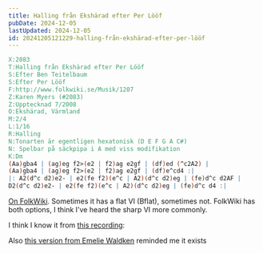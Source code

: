 ```yaml
---
title: Halling från Ekshärad efter Per Lööf
pubDate: 2024-12-05
lastUpdated: 2024-12-05
id: 20241205121229-halling-från-ekshärad-efter-per-lööf
---
```


```abc
X:2083
T:Halling från Ekshärad efter Per Lööf
S:Efter Ben Teitelbaum
S:Efter Per Lööf
F:http://www.folkwiki.se/Musik/1207
Z:Karen Myers (#2083)
Z:Upptecknad 7/2008
O:Ekshärad, Värmland
M:2/4
L:1/16
R:Halling
N:Tonarten är egentligen hexatonisk (D E F G A C#)
N: Spelbar på säckpipa i A med viss modifikation
K:Dm
(Aa)gba4 | (ag)eg f2>(e2 | f2)ag e2gf | (df)ed (^c2A2) |
(Aa)gba4 | (ag)eg f2>(e2 | f2)ag e2gf | (df)e^cd4 :|
|: A2(d^c d2)e2- | e2(fe f2)(e^c | A2)(d^c d2)eg | (fe)d^c d2AF |
D2(d^c d2)e2- | e2(fe f2)(e^c | A2)(d^c d2)eg | (fe)d^c d4 :|
```

<div id="tune"></div>

<script>
ABCJS.renderAbc(
	"tune",
`X:2083
T:Halling från Ekshärad efter Per Lööf
S:Efter Per Lööf
Z:Karen Myers (#2083)
O:Ekshärad, Värmland
M:2/4
L:1/16
R:Halling
K:Dm
(Aa)gba4 | (ag)eg f2>(e2 | f2)ag e2gf | (df)ed (^c2A2) |
(Aa)gba4 | (ag)eg f2>(e2 | f2)ag e2gf | (df)e^cd4 :|
|: A2(d^c d2)e2- | e2(fe f2)(e^c | A2)(d^c d2)eg | (fe)d^c d2AF |
D2(d^c d2)e2- | e2(fe f2)(e^c | A2)(d^c d2)eg | (fe)d^c d4 :|`,
	{responsive: 'resize'}
);
</script>

[On FolkWiki](http://www.folkwiki.se/Musik/1207). Sometimes it has a flat VI (Bflat), sometimes not. FolkWiki has both options, I think I've heard the sharp VI more commonly.

I think I know it from [this recording](https://www.youtube.com/watch?v=4ZeQZbOPcxo):

<lite-youtube videoid="4ZeQZbOPcxo"></lite-youtube>

Also [this version from Emelie Waldken](https://www.youtube.com/watch?v=vJciJlEnYUM) reminded me it exists

<lite-youtube videoid="vJciJlEnYUM"></lite-youtube>
